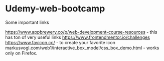 # Udemy-web-bootcamp

Some important links

https://www.appbrewery.co/p/web-development-course-resources - this has ton of very useful links
https://www.frontendmentor.io/challenges
https://www.favicon.cc/ - to create your favorite icon
markusvogl.com/web1/interactive_box_model/css_box_demo.html - works only on Firefox.
